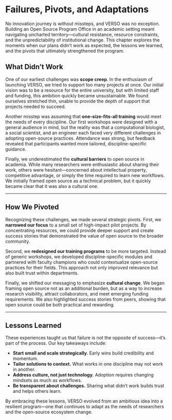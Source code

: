 # Failures, Pivots, and Adaptations

No innovation journey is without missteps, and VERSO was no exception. Building an Open Source Program Office in an academic setting meant navigating uncharted territory—cultural resistance, resource constraints, and the unpredictability of institutional change. This chapter explores the moments when our plans didn’t work as expected, the lessons we learned, and the pivots that ultimately strengthened the program.

## What Didn’t Work

One of our earliest challenges was **scope creep**. In the enthusiasm of launching VERSO, we tried to support too many projects at once. Our initial vision was to be a resource for the entire university, but with limited staff and funding, this ambition quickly became unsustainable. We found ourselves stretched thin, unable to provide the depth of support that projects needed to succeed.

Another misstep was assuming that **one-size-fits-all training** would meet the needs of every discipline. Our first workshops were designed with a general audience in mind, but the reality was that a computational biologist, a social scientist, and an engineer each faced very different challenges in adopting open-source practices. Attendance was strong, but feedback revealed that participants wanted more tailored, discipline-specific guidance.

Finally, we underestimated the **cultural barriers** to open source in academia. While many researchers were enthusiastic about sharing their work, others were hesitant—concerned about intellectual property, competitive advantage, or simply the time required to learn new workflows. We initially framed open source as a technical problem, but it quickly became clear that it was also a cultural one.

---

## How We Pivoted

Recognizing these challenges, we made several strategic pivots. First, we **narrowed our focus** to a small set of high-impact pilot projects. By concentrating resources, we could provide deeper support and create success stories that demonstrated the value of open source to the broader community.

Second, we **redesigned our training programs** to be more targeted. Instead of generic workshops, we developed discipline-specific modules and partnered with faculty champions who could contextualize open-source practices for their fields. This approach not only improved relevance but also built trust within departments.

Finally, we shifted our messaging to emphasize **cultural change**. We began framing open source not as an additional burden, but as a way to increase research visibility, attract collaborators, and meet emerging funding requirements. We also highlighted success stories from peers, showing that open source could be both practical and rewarding.

---

## Lessons Learned

These experiences taught us that failure is not the opposite of success—it’s part of the process. Our key takeaways include:
- **Start small and scale strategically.** Early wins build credibility and momentum.
- **Tailor solutions to context.** What works in one discipline may not work in another.
- **Address culture, not just technology.** Adoption requires changing mindsets as much as workflows.
- **Be transparent about challenges.** Sharing what didn’t work builds trust and helps others learn.

By embracing these lessons, VERSO evolved from an ambitious idea into a resilient program—one that continues to adapt as the needs of researchers and the open-source ecosystem change.
